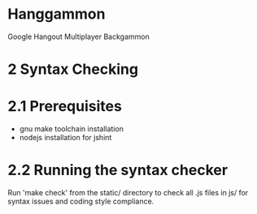 Hanggammon
==========

Google Hangout Multiplayer Backgammon

2 Syntax Checking
===============

2.1 Prerequisites
=================
- gnu make toolchain installation
- nodejs installation for jshint

2.2 Running the syntax checker
==============================
Run 'make check' from the static/ directory to check all .js files in js/ for
syntax issues and coding style compliance.
